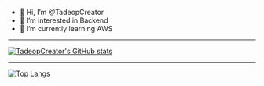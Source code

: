 - 👋 Hi, I’m @TadeopCreator
- 👀 I’m interested in Backend
- 🌱 I’m currently learning AWS

---

[![TadeopCreator's GitHub stats](https://github-readme-stats.vercel.app/api?username=TadeopCreator&show_icons=true&theme=dark)](https://github.com/TadeopCreator/github-readme-stats)

---

[![Top Langs](https://github-readme-stats.vercel.app/api/top-langs/?username=TadeopCreator&layout=compact&theme=dark)](https://github.com/TadeopCreator/github-readme-stats)

<!---
TadeopCreator/TadeopCreator is a ✨ special ✨ repository because its `README.md` (this file) appears on your GitHub profile.
You can click the Preview link to take a look at your changes.
--->
